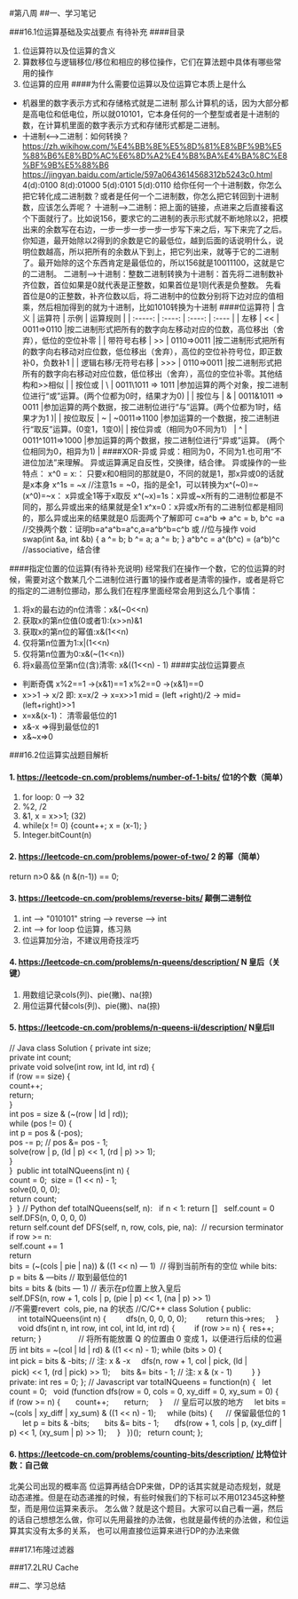 #第八周 
##一、学习笔记

###16.1位运算基础及实战要点
有待补充
####目录
1. 位运算符以及位运算的含义
2. 算数移位与逻辑移位/移位和相应的移位操作，它们在算法题中具体有哪些常用的操作
3. 位运算的应用
####为什么需要位运算以及位运算它本质上是什么
- 机器里的数字表示方式和存储格式就是二进制
那么计算机的话，因为大部分都是高电位和低电位，所以就010101，它本身任何的一个整型或者是十进制的数，在计算机里面的数字表示方式和存储形式都是二进制。
- 十进制<——>二进制：如何转换？
https://zh.wikihow.com/%E4%BB%8E%E5%8D%81%E8%BF%9B%E5%88%B6%E8%BD%AC%E6%8D%A2%E4%B8%BA%E4%BA%8C%E8%BF%9B%E5%88%B6
https://jingyan.baidu.com/article/597a0643614568312b5243c0.html
4(d):0100
8(d):01000
5(d):0101
5(d):0110
给你任何一个十进制数，你怎么把它转化成二进制数？或者是任何一个二进制数，你怎么把它转回到十进制数，应该怎么弄呢？
十进制—>二进制：把上面的链接，点进来之后直接看这个下面就行了。比如说156，要求它的二进制的表示形式就不断地除以2，把模出来的余数写在右边，一步一步一步一步一步写下来之后，写下来完了之后。你知道，最开始除以2得到的余数是它的最低位，越到后面的话说明什么，说明位数越高，所以把所有的余数从下到上，把它列出来，就等于它的二进制了。最开始除的这个东西肯定是最低位的，所以156就是10011100，这就是它的二进制。
二进制—>十进制：整数二进制转换为十进制：首先将二进制数补齐位数，首位如果是0就代表是正整数，如果首位是1则代表是负整数。
                先看首位是0的正整数，补齐位数以后，将二进制中的位数分别将下边对应的值相乘，然后相加得到的就为十进制，比如1010转换为十进制
####位运算符
|         含义         |       运算符      |         示例        |        运算规则      |
|        :-----:       |     :----:        |       :----:        |       :----         |
| 左移 | << | 0011=>0110 |按二进制形式把所有的数字向左移动对应的位数，高位移出（舍弃），低位的空位补零 |
| 带符号右移 | \>\> | 0110=>0011 |按二进制形式把所有的数字向右移动对应位数，低位移出（舍弃），高位的空位补符号位，即正数补0，负数补1 |
| 逻辑右移/无符号右移 | \>\>\> | 0110=>0011 |按二进制形式把所有的数字向右移动对应位数，低位移出（舍弃），高位的空位补零。其他结构和>>相似 |
| 按位或 | \ | 0011\1011 => 1011 |参加运算的两个对象，按二进制位进行“或”运算。(两个位都为0时，结果才为0) |
| 按位与 | & | 0011&1011 => 0011 |参加运算的两个数据，按二进制位进行“与”运算。(两个位都为1时，结果才为1 )|
| 按位取反 | ~ | ~0011=>1100 |参加运算的一个数据，按二进制进行“取反”运算。(0变1，1变0)|
| 按位异或（相同为0不同为1） | ^ | 0011^1011=>1000 |参加运算的两个数据，按二进制位进行“异或”运算。 (两个位相同为0，相异为1) |
####XOR-异或
异或：相同为0，不同为1.也可用“不进位加法”来理解。
异或运算满足自反性，交换律，结合律。
异或操作的一些特点：
x^0 = x:： 只要x和0相同的那就是0，不同的就是1，那x异或0的话就是x本身
x^1s = ~x //注意1s = ~0，指的是全1，可以转换为x^(~0)=~(x^0)=~x： x异或全1等于x取反
x^(~x)=1s：x异或~x所有的二进制位都是不同的，那么异或出来的结果就是全1
x^x=0：x异或x所有的二进制位都是相同的，那么异或出来的结果就是0
后面两个了解即可
c=a^b => a^c = b, b^c =a //交换两个数：证明b=a^a^b=a^c,a=a^b^b=c^b
或
//位与操作
void swap(int &a, int &b) {
  a ^= b;
  b ^= a;
  a ^= b;
}
a^b^c = a^(b^c) = (a^b)^c //associative，结合律

####指定位置的位运算(有待补充说明)
经常我们在操作一个数，它的位运算的时候，需要对这个数某几个二进制位进行置1的操作或者是清零的操作，或者是将它的指定的二进制位挪动，那么我们在程序里面经常会用到这么几个事情：
1. 将x的最右边的n位清零：x&(~0<<n)
2. 获取x的第n位值(0或者1):(x>>n)&1
3. 获取x的第n位的幂值:x&(1<<n)
4. 仅将第n位置为1:x|(1<<n)
5. 仅将第n位置为0:x&(~(1<<n))
6. 将x最高位至第n位(含)清零: x&((1<<n) - 1)
####实战位运算要点
- 判断奇偶
  x%2==1 ->(x&1)==1
  x%2==0 ->(x&1)==0
- x>>1 -> x/2
  即: x=x/2  -> x=x>>1
  mid = (left +right)/2 -> mid=(left+right)>>1
- x=x&(x-1)： 清零最低位的1
- x&-x =>得到最低位的1
- x&~x=>0

###16.2位运算实战题目解析
#### 1. https://leetcode-cn.com/problems/number-of-1-bits/  位1的个数（简单）
1. for loop: 0 --> 32
2. %2, /2
3. &1, x = x>>1; (32)
4. while(x != 0) {count++; x = (x-1); }
5. Integer.bitCount(n)
#### 2. https://leetcode-cn.com/problems/power-of-two/      2 的幂（简单）
 return n>0 && (n &(n-1)) == 0;
#### 3. https://leetcode-cn.com/problems/reverse-bits/      颠倒二进制位
1. int --> "010101" string --> reverse --> int
2. int --> for loop 位运算，练习熟
3. 位运算加分治，不建议用奇技淫巧
#### 4. https://leetcode-cn.com/problems/n-queens/description/  N 皇后（关键）
1. 用数组记录cols(列)、pie(撇)、na(捺)
2. 用位运算代替cols(列)、pie(撇)、na(捺)
#### 5. https://leetcode-cn.com/problems/n-queens-ii/description/  N皇后II
// Java
class Solution {
	private int size; 	
	private int count;	
	private void solve(int row, int ld, int rd) { 		
	if (row == size) { 			
	count++; 			
	return; 		
	}		
	int pos = size & (~(row | ld | rd)); 		
	while (pos != 0) { 			
	int p = pos & (-pos); 			
	pos -= p; // pos &= pos - 1; 			
	solve(row | p, (ld | p) << 1, (rd | p) >> 1); 		
	} 	
	} 
	public int totalNQueens(int n) { 	
	count = 0; 	
	size = (1 << n) - 1; 	
	solve(0, 0, 0); 	
	return count;   
	} 
}
// Python
def totalNQueens(self, n):
 	if n < 1:
      return []
 	self.count = 0
 	self.DFS(n, 0, 0, 0, 0) 	
    return self.count
def DFS(self, n, row, cols, pie, na): 	// recursion terminator 	
    if row >= n: 		
       self.count += 1 		
       return	
    bits = (~(cols | pie | na)) & ((1 << n) — 1)  // 得到当前所有的空位
    while bits: 		
         p = bits & —bits // 取到最低位的1		
         bits = bits & (bits — 1) // 表示在p位置上放入皇后		
         self.DFS(n, row + 1, cols | p, (pie | p) << 1, (na | p) >> 1)         
         //不需要revert  cols, pie, na 的状态
//C/C++
class Solution {
public:
    int totalNQueens(int n) {
        dfs(n, 0, 0, 0, 0);
        return this->res;
    }
    void dfs(int n, int row, int col, int ld, int rd) {
        if (row >= n) {
                  res++;
                  return;
               }                
               // 将所有能放置 Q 的位置由 0 变成 1，以便进行后续的位遍历
               int bits = ~(col | ld | rd) & ((1 << n) - 1);
               while (bits > 0) {
                    int pick = bits & -bits; // 注: x & -x
                   dfs(n, row + 1, col | pick, (ld | pick) << 1, (rd | pick) >> 1);
                   bits &= bits - 1; // 注: x & (x - 1)        
               }
        }
private:
        int res = 0;
};
// Javascript
var totalNQueens = function(n) {
  let count = 0;
  void (function dfs(row = 0, cols = 0, xy_diff = 0, xy_sum = 0) {
    if (row >= n) {
      count++;
      return;
    }
    // 皇后可以放的地方
    let bits = ~(cols | xy_diff | xy_sum) & ((1 << n) - 1);
    while (bits) {      // 保留最低位的 1
      let p = bits & -bits;
      bits &= bits - 1;
      dfs(row + 1, cols | p, (xy_diff | p) << 1, (xy_sum | p) >> 1);
    }
  })();
  return count;
};
#### 6. https://leetcode-cn.com/problems/counting-bits/description/ 比特位计数：自己做
北美公司出现的概率高
位运算再结合DP来做，DP的话其实就是动态规划，就是动态递推。但是在动态递推的时候，有些时候我们的下标可以不用012345这种整型，而是用位运算来表示。
怎么做？就是这个题目。大家可以自己看一遍，然后的话自己想想怎么做，你可以先用最挫的办法做，也就是最传统的办法做，和位运算其实没有太多的关系，
也可以用直接位运算来进行DP的办法来做

###17.1布隆过滤器


###17.2LRU Cache


##二、学习总结